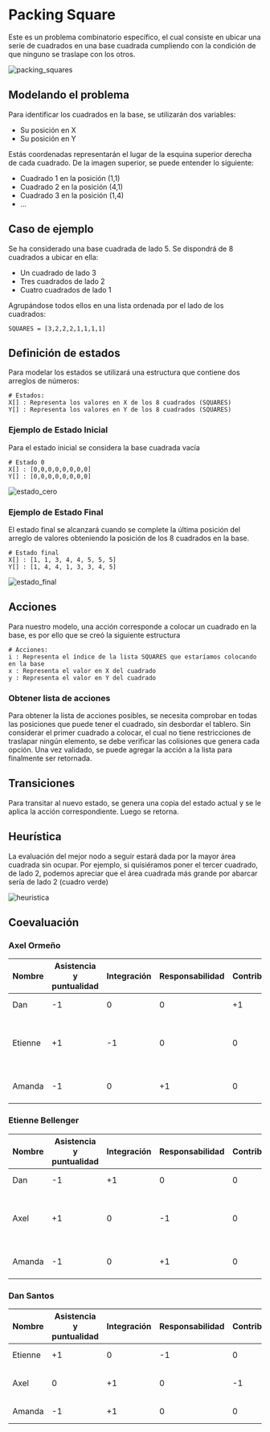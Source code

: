 # Packing Square
Este es un problema combinatorio específico, el cual consiste en ubicar una serie de cuadrados en una base cuadrada cumpliendo con la condición de que ninguno se traslape con los otros.

![packing_squares](img/packing_squares.png)


## Modelando el problema
Para identificar los cuadrados en la base, se utilizarán dos variables:
  
  * Su posición en X
  * Su posición en Y

Estás coordenadas representarán el lugar de la esquina superior derecha de cada cuadrado. De la imagen superior, se puede entender lo siguiente:
  * Cuadrado 1 en la posición (1,1)
  * Cuadrado 2 en la posición (4,1) 
  * Cuadrado 3 en la posición (1,4)
  * ...

## Caso de ejemplo
Se ha considerado una base cuadrada de lado 5. Se dispondrá de 8 cuadrados a ubicar en ella: 

  * Un cuadrado de lado 3
  * Tres cuadrados de lado 2
  * Cuatro cuadrados de lado 1

Agrupándose todos ellos en una lista ordenada por el lado de los cuadrados:

    SQUARES = [3,2,2,2,1,1,1,1]
    
## Definición de estados
Para modelar los estados se utilizará una estructura que contiene dos arreglos de números:

    # Estados:
    X[] : Representa los valores en X de los 8 cuadrados (SQUARES)
    Y[] : Representa los valores en Y de los 8 cuadrados (SQUARES)

### Ejemplo de Estado Inicial
Para el estado inicial se considera la base cuadrada vacía
    
    # Estado 0
    X[] : [0,0,0,0,0,0,0,0]
    Y[] : [0,0,0,0,0,0,0,0]
    
![estado_cero](img/estado_0.png)
    
### Ejemplo de Estado Final
El estado final se alcanzará cuando se complete la última posición del arreglo de valores obteniendo la posición de los 8 cuadrados en la base.

    # Estado final
    X[] : [1, 1, 3, 4, 4, 5, 5, 5] 
    Y[] : [1, 4, 4, 1, 3, 3, 4, 5]
    
![estado_final](img/estado_f.png)
    
## Acciones
Para nuestro modelo, una acción  corresponde a colocar un cuadrado en la base, es por ello que se creó la siguiente estructura

    # Acciones:
    i : Representa el índice de la lista SQUARES que estaríamos colocando en la base
    x : Representa el valor en X del cuadrado
    y : Representa el valor en Y del cuadrado
    
### Obtener lista de acciones
Para obtener la lista de acciones posibles, se necesita comprobar en todas las posiciones que puede tener el cuadrado, sin desbordar el tablero.
Sin considerar el primer cuadrado a colocar, el cual no tiene restricciones de traslapar ningún elemento, se debe verificar las colisiones que genera
cada opción. Una vez validado, se puede agregar la acción a la lista para finalmente ser retornada. 

## Transiciones
Para transitar al nuevo estado, se genera una copia del estado actual y se le aplica la acción correspondiente. Luego se retorna.

## Heurística
La evaluación del mejor nodo a seguir estará dada por la mayor área cuadrada sin ocupar. Por ejemplo, si quisiéramos poner el tercer cuadrado, de lado 2,
podemos apreciar que el área cuadrada más grande por abarcar sería de lado 2 (cuadro verde)

![heuristica](img/heuristica.png)

## Coevaluación
### Axel Ormeño

Nombre | Asistencia y puntualidad | Integración | Responsabilidad | Contribución | Aspecto positivo | Aspecto negativo
------ | ------------------------ | ----------- | --------------- | ------------ | ---------------- | ----------------
Dan | -1 | 0 | 0 | +1 | Organizado | Habla poco
Etienne | +1 | -1 | 0 | 0 | Buena distribuyendo labores | Le cuesta explicar sus ideas
Amanda | -1 | 0 | +1 | 0 | Describe bien sus ideas | Habla poco

### Etienne Bellenger

Nombre | Asistencia y puntualidad | Integración | Responsabilidad | Contribución | Aspecto positivo | Aspecto negativo
------ | ------------------------ | ----------- | --------------- | ------------ | ---------------- | ----------------
Dan | -1 | +1 | 0 | 0 | Programa bonito | Habla poco
Axel | +1 | 0 | -1 | 0 | Proactivo | Le cuesta explicar sus ideas
Amanda | -1 | 0 | +1 | 0 | Describe bien sus ideas | Poca iniciativa

### Dan Santos

Nombre | Asistencia y puntualidad | Integración | Responsabilidad | Contribución | Aspecto positivo | Aspecto negativo
------ | ------------------------ | ----------- | --------------- | ------------ | ---------------- | ----------------
Etienne | +1 | 0 | -1 | 0 | Buena iniciativa | Habla mucho
Axel | 0 | +1 | 0 | -1 | Proactivo | Clarificar mejor ideas
Amanda | -1 | +1 | 0 | 0 | Puntual | Escaza iniciativa
